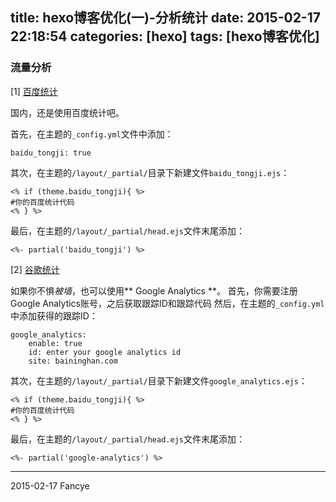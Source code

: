 title: hexo博客优化(一)-分析统计
date: 2015-02-17 22:18:54
categories: [hexo]
tags: [hexo博客优化]
---

### 流量分析

[1] [百度统计](http://tongji.baidu.com)

国内，还是使用百度统计吧。

首先，在主题的`_config.yml`文件中添加：
```
baidu_tongji: true
```
其次，在主题的`/layout/_partial/`目录下新建文件`baidu_tongji.ejs`：
```
<% if (theme.baidu_tongji){ %>
#你的百度统计代码
<% } %>
```
最后，在主题的`/layout/_partial/head.ejs`文件末尾添加：
```
<%- partial('baidu_tongji') %>
```
<!-- more -->
[2] [谷歌统计](http://www.google.com/analytics/)

如果你不惧*被墙*，也可以使用** Google Analytics **。
首先，你需要注册Google Analytics账号，之后获取跟踪ID和跟踪代码
然后，在主题的`_config.yml`中添加获得的跟踪ID：
```
google_analytics:
	enable: true
	id: enter your google analytics id
	site: baininghan.com
```
其次，在主题的`/layout/_partial/`目录下新建文件`google_analytics.ejs`：
```
<% if (theme.baidu_tongji){ %>
#你的百度统计代码
<% } %>
```
最后，在主题的`/layout/_partial/head.ejs`文件末尾添加：
```
<%- partial('google-analytics') %>
```

---
2015-02-17 Fancye